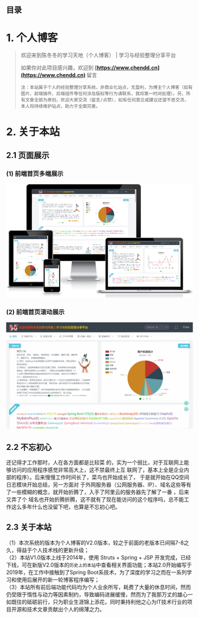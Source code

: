 ## 目录
<!-- TOC -->

# 1. 个人博客
> 欢迎来到陈冬冬的学习天地（个人博客） | 学习与经验整理分享平台
> 
> 如果你对此项目感兴趣，欢迎到 <b>[https://www.chendd.cn](https://www.chendd.cn) </b>留言
> 
> `注：本站属于个人的经验整理分享系统，非商业化站点，无盈利，为博主个人博客（如有图片、前端插件、后端组件等任何涉及版权等行为请联系，我将第一时间处理）。另，所有文章全部为原创，欢迎大家交流（留言/点赞），如有任何意见或建议还望不吝交流，本人将持续维护站点，助力于全面完善。`
>
# 2. 关于本站

## 2.1 页面展示
### (1) 前端首页多端展示
![前端首页多端展示](https://github.com/haiyangyiba/statics/blob/master/blog/web/home.png?raw=true)
### (2) 前端首页滚动展示
![前端首页滚动展示](https://github.com/haiyangyiba/statics/blob/master/blog/web/home.gif?raw=true)


## 2.2 不忘初心
还记得才工作那时，人在各方面都是比较菜 的，实为一个弱比，对于互联网上能够访问的应用程序感觉非常高大上，这不禁最终上互 联网了，基本上全是企业内部的程序）。后来慢慢工作时间长了，菜鸟也开始成长了， 于是就开始在QQ空间日志模块开始总结，另一方面对 于外网服务器（公网服务器、IP）、域名这些等有了一些模糊的概念，就开始折腾了，入手了阿里云的服务器先了解了一番 ，后来又弄了个 域名也开始折腾折腾，这不就有了现在能访问的这个程序吗，总不能工作这么多年什么也没留下吧，也算是不忘初心吧。

## 2.3 关于本站
（1）本次系统的版本为个人博客的V2.0版本，较之于前面的老版本已间隔7-8之久，得益于个人技术栈的更新升级；<br/>
（2）本站V1.0版本上线于2014年，使用 Struts + Spring + JSP 开发完成，已经下线，可在新版V2.0版本的`历史上的本站`中查看相关界面功能；本站2.0开始编写于2019年，在工作中接触到了Spring Boot系技术，为了深度的学习之而在一系列学习和使用后展开的新一轮博客程序编写；<br/>
（3）本站所有前后端功能代码均为个人业余所写，耗费了大量的休息时间，然而仍受限于惰性与动力等因素制约，导致编码进展缓慢，然而为了我那万丈的雄心一如既往的砥砺前行，只为职业生涯锦上添花，同时秉持利他之心为IT技术行业的项目开源和技术文章贡献出个人的绵薄之力。<br/>



